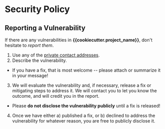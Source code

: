 # Security Policy

## Reporting a Vulnerability

If there are any vulnerabilities in **{{cookiecutter.project_name}}**, don't hesitate to _report them_.

1. Use any of the [private contact addresses](https://github.com/dec0dOS/zero-ui#support).
2. Describe the vulnerability.

- If you have a fix, that is most welcome -- please attach or summarize it in your message!

3. We will evaluate the vulnerability and, if necessary, release a fix or mitigating steps to address it. We will contact you to let you know the outcome, and will credit you in the report.

- Please **do not disclose the vulnerability publicly** until a fix is released!

4. Once we have either a) published a fix, or b) declined to address the vulnerability for whatever reason, you are free to publicly disclose it.
